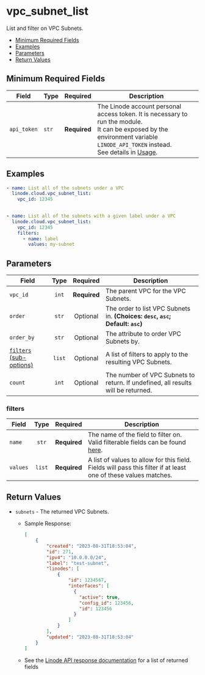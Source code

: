 # vpc_subnet_list

List and filter on VPC Subnets.

- [Minimum Required Fields](#minimum-required-fields)
- [Examples](#examples)
- [Parameters](#parameters)
- [Return Values](#return-values)

## Minimum Required Fields
| Field       | Type  | Required     | Description                                                                                                                                                                                                              |
|-------------|-------|--------------|--------------------------------------------------------------------------------------------------------------------------------------------------------------------------------------------------------------------------|
| `api_token` | `str` | **Required** | The Linode account personal access token. It is necessary to run the module. <br/>It can be exposed by the environment variable `LINODE_API_TOKEN` instead. <br/>See details in [Usage](https://github.com/linode/ansible_linode?tab=readme-ov-file#usage). |

## Examples

```yaml
- name: List all of the subnets under a VPC
  linode.cloud.vpc_subnet_list:
    vpc_id: 12345
  
```

```yaml
- name: List all of the subnets with a given label under a VPC
  linode.cloud.vpc_subnet_list:
    vpc_id: 12345
    filters:
      - name: label
        values: my-subnet
```


## Parameters

| Field     | Type | Required | Description                                                                  |
|-----------|------|----------|------------------------------------------------------------------------------|
| `vpc_id` | <center>`int`</center> | <center>**Required**</center> | The parent VPC for the VPC Subnets.   |
| `order` | <center>`str`</center> | <center>Optional</center> | The order to list VPC Subnets in.  **(Choices: `desc`, `asc`; Default: `asc`)** |
| `order_by` | <center>`str`</center> | <center>Optional</center> | The attribute to order VPC Subnets by.   |
| [`filters` (sub-options)](#filters) | <center>`list`</center> | <center>Optional</center> | A list of filters to apply to the resulting VPC Subnets.   |
| `count` | <center>`int`</center> | <center>Optional</center> | The number of VPC Subnets to return. If undefined, all results will be returned.   |

### filters

| Field     | Type | Required | Description                                                                  |
|-----------|------|----------|------------------------------------------------------------------------------|
| `name` | <center>`str`</center> | <center>**Required**</center> | The name of the field to filter on. Valid filterable fields can be found [here](https://techdocs.akamai.com/linode-api/reference/get-vpc-subnets).   |
| `values` | <center>`list`</center> | <center>**Required**</center> | A list of values to allow for this field. Fields will pass this filter if at least one of these values matches.   |

## Return Values

- `subnets` - The returned VPC Subnets.

    - Sample Response:
        ```json
        [
            {
                "created": "2023-08-31T18:53:04",
                "id": 271,
                "ipv4": "10.0.0.0/24",
                "label": "test-subnet",
                "linodes": [
                    {
                        "id": 1234567,
                        "interfaces": [
                          {
                            "active": true,
                            "config_id": 123456,
                            "id": 123456
                          }
                        ]
                    }
                ],
                "updated": "2023-08-31T18:53:04"
            }
        ]
        ```
    - See the [Linode API response documentation](https://techdocs.akamai.com/linode-api/reference/get-vpc-subnets) for a list of returned fields


